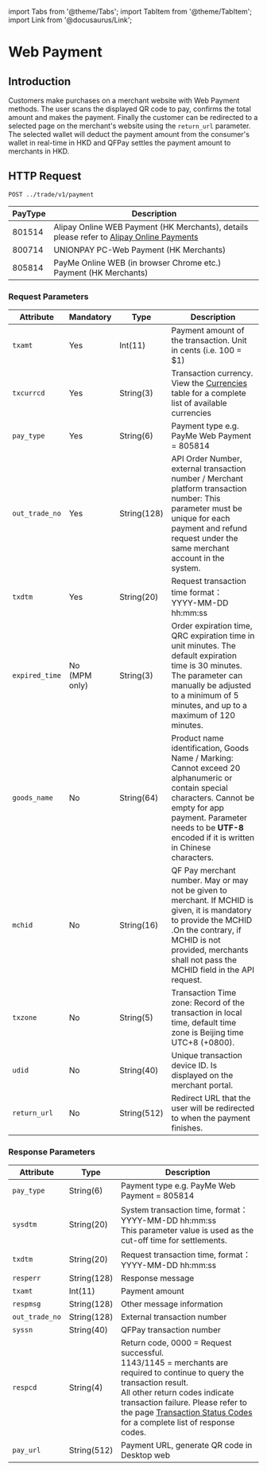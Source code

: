 import Tabs from '@theme/Tabs';
import TabItem from '@theme/TabItem';
import Link from '@docusaurus/Link';

# Web Payment

## Introduction

Customers make purchases on a merchant website with Web Payment methods. The user scans the displayed QR code to pay, confirms the total amount and makes the payment. Finally the customer can be redirected to a selected page on the merchant's website using the `return_url` parameter. The selected wallet will deduct the payment amount from the consumer's wallet in real-time in HKD and QFPay settles the payment amount to merchants in HKD.

## HTTP Request

`POST ../trade/v1/payment` <br/>

PayType | Description
--------- | -------
801514 | Alipay Online WEB Payment (HK Merchants), details please refer to [Alipay Online Payments](./alipay/alipay-online-payments)
800714 | UNIONPAY PC-Web Payment (HK Merchants)
805814 | PayMe Online WEB (in browser Chrome etc.) Payment (HK Merchants)

### Request Parameters

Attribute | Mandatory | Type | Description
-------- | --------- | ------- | -------
`txamt` | Yes | Int(11) | Payment amount  of the transaction. Unit in cents (i.e. 100 = $1)
`txcurrcd` | Yes | String(3) | Transaction currency. View the [Currencies](../preparation/paycode#currencies) table for a complete list of available currencies
`pay_type` | Yes | String(6) | Payment type e.g. PayMe Web Payment = 805814
`out_trade_no` | Yes | String(128)| API Order Number, external transaction number / Merchant platform transaction number: This parameter must be unique for each payment and refund request under the same merchant account in the system.
`txdtm` | Yes | String(20) | Request transaction time format：<br/> YYYY-MM-DD hh:mm:ss
`expired_time` | No<br/> (MPM only) | String(3)  | Order expiration time, QRC expiration time in unit minutes. The default expiration time is 30 minutes. The parameter can manually be adjusted to a minimum of 5 minutes, and up to a maximum of 120 minutes.
`goods_name` | No | String(64) | Product name identification, Goods Name / Marking: Cannot exceed 20 alphanumeric or contain special characters. Cannot be empty for app payment. Parameter needs to be **UTF-8** encoded if it is written in Chinese characters.
`mchid` | No | String(16) | QF Pay merchant number. May or may not be given to merchant. If MCHID is given, it is mandatory to provide the MCHID .On the contrary, if MCHID is not provided, merchants shall not pass the MCHID field in the API request.
`txzone` | No | String(5) | Transaction Time zone: Record of the transaction in local time, default time zone is Beijing time UTC+8 (+0800).
`udid` | No | String(40) |  Unique transaction device ID. Is displayed on the merchant portal.
`return_url` | No | String(512) | Redirect URL that the user will be redirected to when the payment finishes.

### Response Parameters

Attribute | Type | Description
-------- | --------- | -------
`pay_type` | String(6) | Payment type e.g. PayMe Web Payment = 805814
`sysdtm` | String(20) | System transaction time, format：YYYY-MM-DD hh:mm:ss <br/> This parameter value is used as the cut-off time for settlements.
`txdtm` | String(20) | Request transaction time, format：YYYY-MM-DD hh:mm:ss
`resperr` | String(128) |Response message
`txamt` | Int(11) |Payment amount
`respmsg` | String(128) | Other message information
`out_trade_no` | String(128) | External transaction number  
`syssn` | String(40) | QFPay transaction number
`respcd` | String(4) | Return code, 0000 = Request successful. <br/> 1143/1145 = merchants are required to continue to query the transaction result. <br/> All other return codes indicate transaction failure. Please refer to the page [Transaction Status Codes](../preparation/paycode#transaction-status-codes) for a complete list of response codes.
`pay_url` | String(512) | Payment URL, generate QR code in Desktop web
